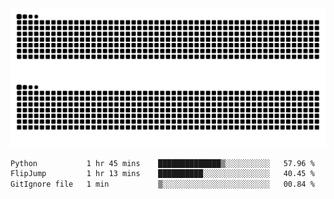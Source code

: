 ![Snake Animation](https://raw.githubusercontent.com/tomhea/tomhea/output/github-contribution-grid-snake-dark.svg#gh-dark-mode-only)
![Snake Animation](https://raw.githubusercontent.com/tomhea/tomhea/output/github-contribution-grid-snake.svg#gh-light-mode-only)

<p></p>

<!--START_SECTION:waka-->

```txt
Python           1 hr 45 mins    ██████████████▒░░░░░░░░░░   57.96 %
FlipJump         1 hr 13 mins    ██████████░░░░░░░░░░░░░░░   40.45 %
GitIgnore file   1 min           ▒░░░░░░░░░░░░░░░░░░░░░░░░   00.84 %
```

<!--END_SECTION:waka-->
